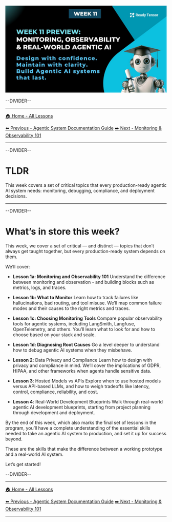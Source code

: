 ![AAIDC-wk11-l0-preview.jpeg](AAIDC-wk11-l0-preview.jpeg)

--DIVIDER--

---

[🏠 Home - All Lessons](https://app.readytensor.ai/hubs/ready_tensor_certifications)

[⬅️ Previous - Agentic System Documentation Guide](https://app.readytensor.ai/publications/Al9E4GsrKoKC)
[➡️ Next - Monitoring & Observability 101](https://app.readytensor.ai/publications/3p414r28A7UU)

---

--DIVIDER--

# TLDR

This week covers a set of critical topics that every production-ready agentic AI system needs: monitoring, debugging, compliance, and deployment decisions.

---

--DIVIDER--

# What’s in store this week?

This week, we cover a set of critical — and distinct — topics that don’t always get taught together, but every production-ready system depends on them.

We’ll cover:

- **Lesson 1a: Monitoring and Observability 101**
  Understand the difference between monitoring and observation - and building blocks such as metrics, logs, and traces.

- **Lesson 1b: What to Monitor**
  Learn how to track failures like hallucinations, bad routing, and tool misuse. We’ll map common failure modes and their causes to the right metrics and traces.

- **Lesson 1c: Choosing Monitoring Tools**
  Compare popular observability tools for agentic systems, including LangSmith, Langfuse, OpenTelemetry, and others. You’ll learn what to look for and how to choose based on your stack and scale.

- **Lesson 1d: Diagnosing Root Causes**
  Go a level deeper to understand how to debug agentic AI systems when they misbehave.

* **Lesson 2**: Data Privacy and Compliance
  Learn how to design with privacy and compliance in mind. We’ll cover the implications of GDPR, HIPAA, and other frameworks when agents handle sensitive data.

* **Lesson 3**: Hosted Models vs APIs
  Explore when to use hosted models versus API-based LLMs, and how to weigh tradeoffs like latency, control, compliance, reliability, and cost.

- **Lesson 4**: Real-World Development Blueprints
  Walk through real-world agentic AI development blueprints, starting from project planning through development and deployment.

By the end of this week, which also marks the final set of lessons in the program, you’ll have a complete understanding of the essential skills needed to take an agentic AI system to production, and set it up for success beyond.

These are the skills that make the difference between a working prototype and a real-world AI system.

Let’s get started!

--DIVIDER--

---

[🏠 Home - All Lessons](https://app.readytensor.ai/hubs/ready_tensor_certifications)

[⬅️ Previous - Agentic System Documentation Guide](https://app.readytensor.ai/publications/Al9E4GsrKoKC)
[➡️ Next - Monitoring & Observability 101](https://app.readytensor.ai/publications/3p414r28A7UU)

---
